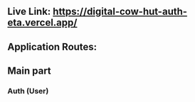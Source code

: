 ## Live Link: https://digital-cow-hut-auth-eta.vercel.app/


## Application Routes:

## Main part

### Auth (User)
